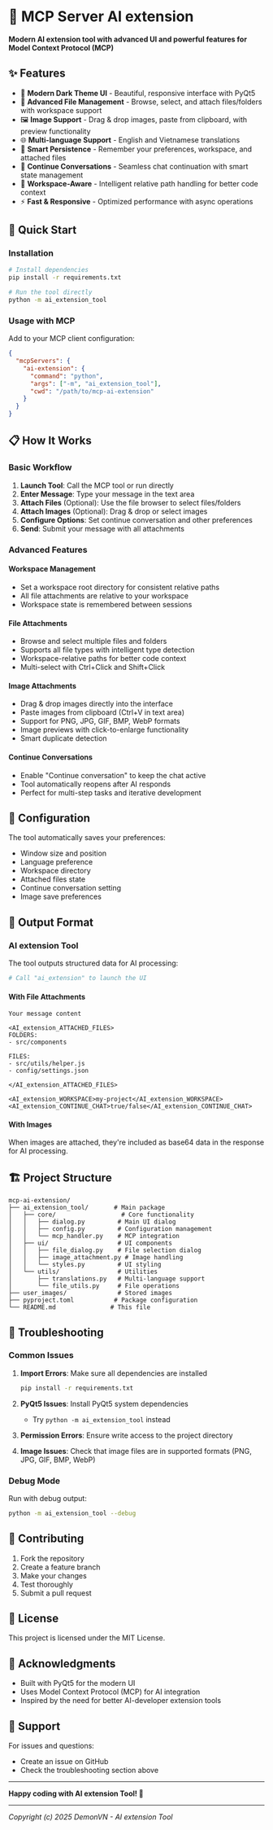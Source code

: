 ﻿# 🚀 MCP Server AI extension

**Modern AI extension tool with advanced UI and powerful features for Model Context Protocol (MCP)**

## ✨ Features

- 🎨 **Modern Dark Theme UI** - Beautiful, responsive interface with PyQt5
- 📁 **Advanced File Management** - Browse, select, and attach files/folders with workspace support
- 🖼️ **Image Support** - Drag & drop images, paste from clipboard, with preview functionality
- 🌐 **Multi-language Support** - English and Vietnamese translations
- 💾 **Smart Persistence** - Remember your preferences, workspace, and attached files
- 🔄 **Continue Conversations** - Seamless chat continuation with smart state management
- 🎯 **Workspace-Aware** - Intelligent relative path handling for better code context
- ⚡ **Fast & Responsive** - Optimized performance with async operations

## 🚀 Quick Start

### Installation

```bash
# Install dependencies
pip install -r requirements.txt

# Run the tool directly
python -m ai_extension_tool
```

### Usage with MCP

Add to your MCP client configuration:

```json
{
  "mcpServers": {
    "ai-extension": {
      "command": "python",
      "args": ["-m", "ai_extension_tool"],
      "cwd": "/path/to/mcp-ai-extension"
    }
  }
}
```

## 📋 How It Works

### Basic Workflow

1. **Launch Tool**: Call the MCP tool or run directly
2. **Enter Message**: Type your message in the text area
3. **Attach Files** (Optional): Use the file browser to select files/folders
4. **Attach Images** (Optional): Drag & drop or select images
5. **Configure Options**: Set continue conversation and other preferences
6. **Send**: Submit your message with all attachments

### Advanced Features

#### Workspace Management
- Set a workspace root directory for consistent relative paths
- All file attachments are relative to your workspace
- Workspace state is remembered between sessions

#### File Attachments
- Browse and select multiple files and folders
- Supports all file types with intelligent type detection
- Workspace-relative paths for better code context
- Multi-select with Ctrl+Click and Shift+Click

#### Image Attachments
- Drag & drop images directly into the interface
- Paste images from clipboard (Ctrl+V in text area)
- Support for PNG, JPG, GIF, BMP, WebP formats
- Image previews with click-to-enlarge functionality
- Smart duplicate detection

#### Continue Conversations
- Enable "Continue conversation" to keep the chat active
- Tool automatically reopens after AI responds
- Perfect for multi-step tasks and iterative development

## 🔧 Configuration

The tool automatically saves your preferences:
- Window size and position
- Language preference
- Workspace directory
- Attached files state
- Continue conversation setting
- Image save preferences

## 📖 Output Format

### AI extension Tool

The tool outputs structured data for AI processing:

```python
# Call "ai_extension" to launch the UI
```

#### With File Attachments

```
Your message content

<AI_extension_ATTACHED_FILES>
FOLDERS:
- src/components

FILES:
- src/utils/helper.js
- config/settings.json

</AI_extension_ATTACHED_FILES>

<AI_extension_WORKSPACE>my-project</AI_extension_WORKSPACE>
<AI_extension_CONTINUE_CHAT>true/false</AI_extension_CONTINUE_CHAT>
```

#### With Images

When images are attached, they're included as base64 data in the response for AI processing.

## 🏗️ Project Structure

```
mcp-ai-extension/
├── ai_extension_tool/       # Main package
│   ├── core/                  # Core functionality
│   │   ├── dialog.py         # Main UI dialog
│   │   ├── config.py         # Configuration management
│   │   └── mcp_handler.py    # MCP integration
│   ├── ui/                   # UI components
│   │   ├── file_dialog.py    # File selection dialog
│   │   ├── image_attachment.py # Image handling
│   │   └── styles.py         # UI styling
│   └── utils/                # Utilities
│       ├── translations.py   # Multi-language support
│       └── file_utils.py     # File operations
├── user_images/              # Stored images
├── pyproject.toml           # Package configuration
└── README.md               # This file
```

## 🐛 Troubleshooting

### Common Issues

1. **Import Errors**: Make sure all dependencies are installed
   ```bash
   pip install -r requirements.txt
   ```

2. **PyQt5 Issues**: Install PyQt5 system dependencies
   - Try `python -m ai_extension_tool` instead

3. **Permission Errors**: Ensure write access to the project directory

4. **Image Issues**: Check that image files are in supported formats (PNG, JPG, GIF, BMP, WebP)

### Debug Mode

Run with debug output:
```bash
python -m ai_extension_tool --debug
```

## 🤝 Contributing

1. Fork the repository
2. Create a feature branch
3. Make your changes
4. Test thoroughly
5. Submit a pull request

## 📄 License

This project is licensed under the MIT License.

## 🙏 Acknowledgments

- Built with PyQt5 for the modern UI
- Uses Model Context Protocol (MCP) for AI integration
- Inspired by the need for better AI-developer extension tools

## 📧 Support

For issues and questions:
- Create an issue on GitHub
- Check the troubleshooting section above

---

**Happy coding with AI extension Tool! 🚀**

---

*Copyright (c) 2025 DemonVN - AI extension Tool*
